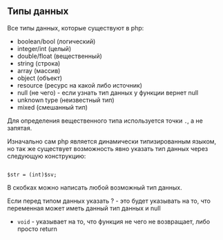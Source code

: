 ## Типы данных

Все типы данных, которые существуют в php:

- boolean/bool (логический)
- integer/int (целый)
- double/float (вещественный)
- string (строка)
- array (массив)
- object (объект)
- resource (ресурс на какой либо источник)
- null (не чего) - если узнать тип данных у функции вернет null
- unknown type (неизвестный тип)
- mixed (смешанный тип)

Для определения вещественного типа используется точки `.`, а не запятая.

Изначально сам php является динамически типизированным языком, но так же существует возможность явно указать тип данных через следующую конструкцию:

```

$str = (int)$sv;

```

В скобках можно написать любой возможный тип данных.

Если перед типом данных указать ? - это будет указывать на то, что переменная может иметь 
данный тип данных и null

- `void` - указывает на то, что функция не чего не возвращает, либо просто return